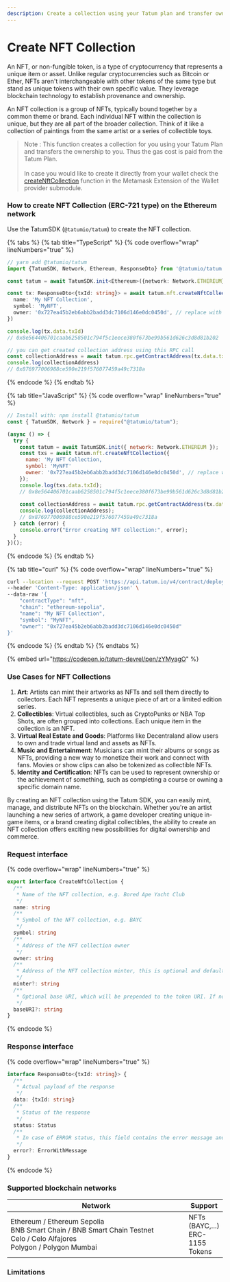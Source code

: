 ```yaml
---
description: Create a collection using your Tatum plan and transfer ownership to you
---
```


# Create NFT Collection

An NFT, or non-fungible token, is a type of cryptocurrency that represents a unique item or asset. Unlike regular cryptocurrencies such as Bitcoin or Ether, NFTs aren't interchangeable with other tokens of the same type but stand as unique tokens with their own specific value. They leverage blockchain technology to establish provenance and ownership.

An NFT collection is a group of NFTs, typically bound together by a common theme or brand. Each individual NFT within the collection is unique, but they are all part of the broader collection. Think of it like a collection of paintings from the same artist or a series of collectible toys.

> Note : This function creates a collection for you using your Tatum Plan and transfers the ownership to you. Thus the gas cost is paid from the Tatum Plan.\
> \
> In case you would like to create it directly from your wallet check the [createNftCollection](../wallet-provider/metamask/create-your-nft-collection.md) function in the Metamask Extension of the Wallet provider submodule.

### How to create NFT Collection (ERC-721 type) on the Ethereum network

Use the TatumSDK (`@tatumio/tatum`) to create the NFT collection.

{% tabs %}
{% tab title="TypeScript" %}
{% code overflow="wrap" lineNumbers="true" %}
```typescript
// yarn add @tatumio/tatum
import {TatumSDK, Network, Ethereum, ResponseDto} from '@tatumio/tatum'

const tatum = await TatumSDK.init<Ethereum>({network: Network.ETHEREUM})

const tx: ResponseDto<{txId: string}> = await tatum.nft.createNftCollection({
  name: 'My NFT Collection',
  symbol: 'MyNFT',
  owner: '0x727ea45b2eb6abb2badd3dc7106d146e0dc0450d', // replace with your address
})

console.log(tx.data.txId)
// 0x8e564406701caab6258501c794f5c1eece380f673be99b561d626c3d8d81b202

// you can get created collection address using this RPC call
const collectionAddress = await tatum.rpc.getContractAddress(tx.data.txId)
console.log(collectionAddress)
// 0x876977006988ce590e219f576077459a49c7318a
```
{% endcode %}
{% endtab %}

{% tab title="JavaScript" %}
{% code overflow="wrap" lineNumbers="true" %}
```javascript
// Install with: npm install @tatumio/tatum
const { TatumSDK, Network } = require("@tatumio/tatum");

(async () => {
  try {
    const tatum = await TatumSDK.init({ network: Network.ETHEREUM });
    const txs = await tatum.nft.createNftCollection({
      name: 'My NFT Collection,
      symbol: 'MyNFT'
      owner: '0x727ea45b2eb6abb2badd3dc7106d146e0dc0450d', // replace with your address
    });
    console.log(txs.data.txId);
    // 0x8e564406701caab6258501c794f5c1eece380f673be99b561d626c3d8d81b202
    
    const collectionAddress = await tatum.rpc.getContractAddress(tx.data.txId);
    console.log(collectionAddress);
    // 0x876977006988ce590e219f576077459a49c7318a
  } catch (error) {
    console.error("Error creating NFT collection:", error);
  }
})();
```
{% endcode %}
{% endtab %}

{% tab title="curl" %}
{% code overflow="wrap" lineNumbers="true" %}
```bash
curl --location --request POST 'https://api.tatum.io/v4/contract/deploy' \
--header 'Content-Type: application/json' \
--data-raw '{
    "contractType": "nft",
    "chain": "ethereum-sepolia",
    "name": "My NFT Collection",
    "symbol": "MyNFT",
    "owner": "0x727ea45b2eb6abb2badd3dc7106d146e0dc0450d"
}'
```
{% endcode %}
{% endtab %}
{% endtabs %}

{% embed url="https://codepen.io/tatum-devrel/pen/zYMyagO" %}

### Use Cases for NFT Collections

1. **Art**: Artists can mint their artworks as NFTs and sell them directly to collectors. Each NFT represents a unique piece of art or a limited edition series.
2. **Collectibles**: Virtual collectibles, such as CryptoPunks or NBA Top Shots, are often grouped into collections. Each unique item in the collection is an NFT.
3. **Virtual Real Estate and Goods**: Platforms like Decentraland allow users to own and trade virtual land and assets as NFTs.
4. **Music and Entertainment**: Musicians can mint their albums or songs as NFTs, providing a new way to monetize their work and connect with fans. Movies or show clips can also be tokenized as collectible NFTs.
5. **Identity and Certification**: NFTs can be used to represent ownership or the achievement of something, such as completing a course or owning a specific domain name.

By creating an NFT collection using the Tatum SDK, you can easily mint, manage, and distribute NFTs on the blockchain. Whether you're an artist launching a new series of artwork, a game developer creating unique in-game items, or a brand creating digital collectibles, the ability to create an NFT collection offers exciting new possibilities for digital ownership and commerce.

### Request interface

{% code overflow="wrap" lineNumbers="true" %}
```typescript
export interface CreateNftCollection {
  /**
   * Name of the NFT collection, e.g. Bored Ape Yacht Club
   */
  name: string
  /**
   * Symbol of the NFT collection, e.g. BAYC
   */
  symbol: string
  /**
   * Address of the NFT collection owner
   */
  owner: string
  /**
   * Address of the NFT collection minter, this is optional and defaults to the owner address
   */
  minter?: string
  /**
   * Optional base URI, which will be prepended to the token URI. If not specified, the token should be minted with the URI
   */
  baseURI?: string
}
```
{% endcode %}

### Response interface

{% code overflow="wrap" lineNumbers="true" %}
```typescript
interface ResponseDto<{txId: string}> {
  /**
   * Actual payload of the response
   */
  data: {txId: string}
  /**
   * Status of the response
   */
  status: Status
  /**
   * In case of ERROR status, this field contains the error message and detailed description
   */
  error?: ErrorWithMessage
}
```
{% endcode %}

### Supported blockchain networks

<table><thead><tr><th width="417">Network</th><th>Support</th></tr></thead><tbody><tr><td>Ethereum / Ethereum Sepolia <br>BNB Smart Chain / BNB Smart Chain Testnet<br>Celo / Celo Alfajores<br>Polygon / Polygon Mumbai</td><td>NFTs (BAYC,...)<br>ERC-1155 Tokens</td></tr></tbody></table>

### Limitations

